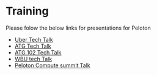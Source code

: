 # Training

Please folow the below links for presentations for Peloton

-   [Uber Tech
    Talk](https://docs.google.com/presentation/d/18X2ENwMHyjYQjNI2vB6sWM6r-jXrOr4R3OkLm-0jQy0/edit?usp=sharing)
-   [ATG Tech
    Talk](https://docs.google.com/presentation/d/1QKqWhwvORgd4ZpZBspapTQba6A0QugFyvGya6_sdNFk/edit?usp=sharing)
-   [ATG 102 Tech
    Talk](https://docs.google.com/presentation/d/1HJ_kKbjcs4_g5gvGOddXF6f_50boqb8JyJMnBE2yxTs/edit?usp=sharing)
-   [WBU tech
    Talk](https://docs.google.com/presentation/d/14ZAOm3B1AebFPRrnU0Pp7GxzAR8yV0_CmYSBqT3E_fg/edit?usp=sharing)
-   [Peloton Compute summit
    Talk](https://docs.google.com/presentation/d/1G7wxQ25DjDSn_PPFAX9N3TAbvva4oYN-dyZPlWn469U/edit?usp=sharing)

